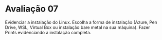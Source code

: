 # Avaliação 07
Evidenciar a instalação do Linux.
Escolha a forma de instalação (Azure, Pen Drive, WSL, Virtual Box ou instalação bare metal na sua máquina).
Fazer Prints evidenciando a instalação completa.